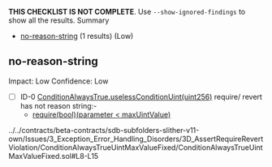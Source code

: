 **THIS CHECKLIST IS NOT COMPLETE**. Use `--show-ignored-findings` to show all the results.
Summary
 - [no-reason-string](#no-reason-string) (1 results) (Low)
## no-reason-string
Impact: Low
Confidence: Low
 - [ ] ID-0
[ConditionAlwaysTrue.uselessConditionUint(uint256)](../../contracts/beta-contracts/sdb-subfolders-slither-v11-own/Issues/3_Exception_Error_Handling_Disorders/3D_AssertRequireRevertViolation/ConditionAlwaysTrueUintMaxValueFixed/ConditionAlwaysTrueUintMaxValueFixed.sol#L8-L15) require/ revert has not reason string:- 
	- [require(bool)(parameter < maxUintValue)](../../contracts/beta-contracts/sdb-subfolders-slither-v11-own/Issues/3_Exception_Error_Handling_Disorders/3D_AssertRequireRevertViolation/ConditionAlwaysTrueUintMaxValueFixed/ConditionAlwaysTrueUintMaxValueFixed.sol#L13)

../../contracts/beta-contracts/sdb-subfolders-slither-v11-own/Issues/3_Exception_Error_Handling_Disorders/3D_AssertRequireRevertViolation/ConditionAlwaysTrueUintMaxValueFixed/ConditionAlwaysTrueUintMaxValueFixed.sol#L8-L15


